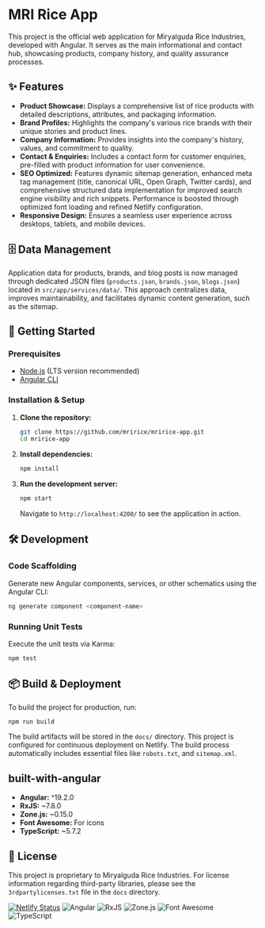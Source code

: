 # MRI Rice App

This project is the official web application for Miryalguda Rice Industries, developed with Angular. It serves as the main informational and contact hub, showcasing products, company history, and quality assurance processes.

## ✨ Features

*   **Product Showcase:** Displays a comprehensive list of rice products with detailed descriptions, attributes, and packaging information.
*   **Brand Profiles:** Highlights the company's various rice brands with their unique stories and product lines.
*   **Company Information:** Provides insights into the company's history, values, and commitment to quality.
*   **Contact & Enquiries:** Includes a contact form for customer enquiries, pre-filled with product information for user convenience.
*   **SEO Optimized:** Features dynamic sitemap generation, enhanced meta tag management (title, canonical URL, Open Graph, Twitter cards), and comprehensive structured data implementation for improved search engine visibility and rich snippets. Performance is boosted through optimized font loading and refined Netlify configuration.
*   **Responsive Design:** Ensures a seamless user experience across desktops, tablets, and mobile devices.

## 🗄️ Data Management

Application data for products, brands, and blog posts is now managed through dedicated JSON files (`products.json`, `brands.json`, `blogs.json`) located in `src/app/services/data/`. This approach centralizes data, improves maintainability, and facilitates dynamic content generation, such as the sitemap.

## 🚀 Getting Started

### Prerequisites

*   [Node.js](https://nodejs.org/) (LTS version recommended)
*   [Angular CLI](https://angular.dev/tools/cli)

### Installation & Setup

1.  **Clone the repository:**
    ```bash
    git clone https://github.com/mririce/mririce-app.git
    cd mririce-app
    ```

2.  **Install dependencies:**
    ```bash
    npm install
    ```

3.  **Run the development server:**
    ```bash
    npm start
    ```
    Navigate to `http://localhost:4200/` to see the application in action.

## 🛠️ Development

### Code Scaffolding

Generate new Angular components, services, or other schematics using the Angular CLI:

```bash
ng generate component <component-name>
```

### Running Unit Tests

Execute the unit tests via Karma:

```bash
npm test
```

## 📦 Build & Deployment

To build the project for production, run:

```bash
npm run build
```

The build artifacts will be stored in the `docs/` directory. This project is configured for continuous deployment on Netlify. The build process automatically includes essential files like `robots.txt`, and `sitemap.xml`.

## built-with-angular
* **Angular:** ^19.2.0
* **RxJS:** ~7.8.0
* **Zone.js:** ~0.15.0
* **Font Awesome:** For icons
* **TypeScript:** ~5.7.2

## 📄 License

This project is proprietary to Miryalguda Rice Industries. For license information regarding third-party libraries, please see the `3rdpartylicenses.txt` file in the `docs` directory.

[![Netlify Status](https://api.netlify.com/api/v1/badges/7e24eaa8-856c-469b-b162-7521a35faca9/deploy-status)](https://app.netlify.com/projects/mririce/deploys)
![Angular](https://img.shields.io/badge/Angular-v19.2.0-DD0031?logo=angular)
![RxJS](https://img.shields.io/badge/RxJS-v7.8.0-B7178C?logo=reactivex)
![Zone.js](https://img.shields.io/badge/Zone.js-v0.15.0-5A6978)
![Font Awesome](https://img.shields.io/badge/Font%20Awesome-Icons-528DD7?logo=fontawesome)
![TypeScript](https://img.shields.io/badge/TypeScript-v5.7.2-3178C6?logo=typescript)
